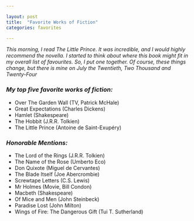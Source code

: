 ```yaml
---

layout: post
title:  "Favorite Works of Fiction"
categories: favorites

---
```


_This morning, I read The Little Prince. It was incredible, and I would highly recommend the novella._ 
_I started to think about where this book might fit in my overall list of favourites. So, I put one together._ 
_Of course, these things change, but there is mine on July the Twentieth, Two Thousand and Twenty-Four_
	

### _My top five favorite works of fiction:_
- Over The Garden Wall (TV, Patrick McHale)
- Great Expectations (Charles Dickens)
- Hamlet (Shakespeare)
- The Hobbit (J.R.R. Tolkien)
- The Little Prince (Antoine de Saint-Exupéry)

### _Honorable Mentions:_
- The Lord of the Rings (J.R.R. Tolkien)
- The Name of the Rose (Umberto Eco)
- Don Quixote (Miguel de Cervantes)
- The Blade Itself (Joe Abercrombie)
- Screwtape Letters (C.S. Lewis)
- Mr Holmes (Movie, Bill Condon)
- Macbeth (Shakespeare)
- Of Mice and Men (John Steinbeck)
- Paradise Lost (John Milton)
- Wings of Fire: The Dangerous Gift (Tui T. Sutherland)
